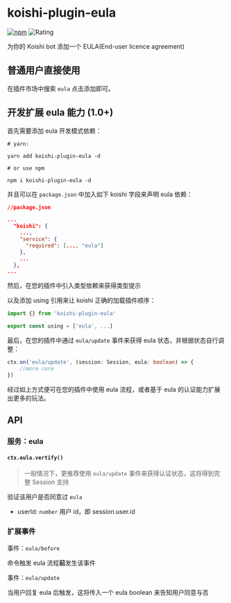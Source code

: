 # koishi-plugin-eula

[![npm](https://img.shields.io/npm/v/koishi-plugin-eula?style=flat-square)](https://www.npmjs.com/package/koishi-plugin-eula) ![Rating](https://badge.koishi.chat/rating/koishi-plugin-eula)

为你的 Koishi bot 添加一个 EULA(End-user licence agreement)

## 普通用户直接使用

在插件市场中搜索 `eula` 点击添加即可。

## 开发扩展 eula 能力 (1.0+)

首先需要添加 eula 开发模式依赖：

``` shell
# yarn:

yarn add koishi-plugin-eula -d

# or use npm

npm i koishi-plugin-eula -d
```

并且可以在 `package.json` 中加入如下 koishi 字段来声明 eula 依赖：

``` json
//package.json

...
  "koishi": {
    ...,
    "service": {
      "required": [..., "eula"]
    },
    ...
  },
...
```

然后，在您的插件中引入类型依赖来获得类型提示

以及添加 using 引用来让 koishi 正确的加载插件顺序：

``` TypeScript
import {} from 'koishi-plugin-eula'

export const using = ['eula', ...]
```
最后，在您的插件中通过 `eula/update` 事件来获得 eula 状态，并根据状态自行调整：

``` TypeScript
ctx.on('eula/update', (session: Session, eula: boolean) => {
    //more core
})
```

经过如上方式便可在您的插件中使用 eula 流程，或者基于 eula 的认证能力扩展出更多的玩法。

## API

### 服务：eula

#### `ctx.eula.vertify()`

> 一般情况下，更推荐使用 `eula/update` 事件来获得认证状态，这将得到完整 Session 支持

验证该用户是否同意过 `eula`

- userId: `number` 用户 id，即 session.user.id

### 扩展事件

事件：`eula/before`

命令触发 eula 流程**前**发生该事件

事件：`eula/update`

当用户回复 eula 后触发，这将传入一个 eula boolean 来告知用户同意与否
